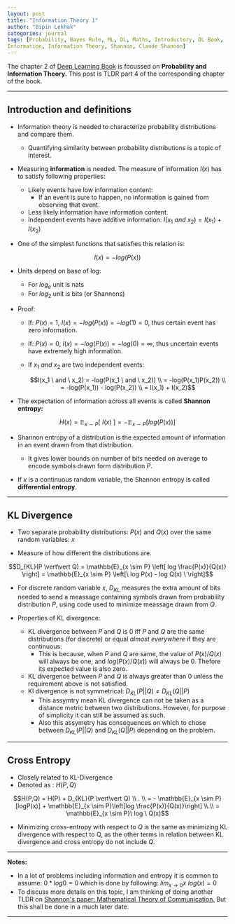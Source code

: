 ```yaml
---
layout: post
title: "Information Theory 1"
author: "Bipin Lekhak"
categories: journal
tags: [Probability, Bayes Rule, ML, DL, Maths, Introductory, DL Book,
Information, Information Theory, Shannon, Claude Shannon]
---
```


The chapter 2 of [Deep Learning Book](https://www.deeplearningbook.org/) is focussed on **Probability and
Information Theory.** This post is TLDR part 4 of the corresponding chapter of
the book.

---

## Introduction and definitions

- Information theory is needed to characterize probability distributions and
  compare them.
  - Quantifying similarity between probability distributions is a topic of interest.

- Measuring **information** is needed. The measure of information $I(x)$ has to satisfy
  following properties:
  - Likely events have low information content:
    - If an event is sure to happen, no information is gained from observing that event.
  - Less likely information have information content.
  - Independent events have additive information:
  $I(x_1 \ and \ x_2) = I(x_1) + I(x_2)$

- One of the simplest functions that satisfies this relation is:

$$I(x) = -log(P(x))$$

- Units depend on base of log:
  - For $log_e$ unit is nats
  - For $log_2$ unit is bits (or Shannons)

- Proof:
  - If: $P(x) = 1$, $I(x) = -log(P(x)) = -log(1) = 0$, thus certain event has
    zero information.
  - If: $P(x) = 0$, $I(x) = -log(P(x)) = -log(0) = \infty$, thus uncertain
    events have extremely high information.
  - If $x_1 \ and \ x_2$ are two independent events:

    $$I(x_1 \ and \ x_2) = -log(P(x_1 \ and \ x_2)) \\ = -log(P(x_1)P(x_2)) \\ =
    -log(P(x_1)) - log(P(x_2)) \\ = I(x_1) + I(x_2)$$

- The expectation of information across all events is called **Shannon entropy:**

$$H(x) = \mathbb{E}_{x \sim P}[\ I(x) \ ] = -\mathbb{E}_{x \sim P}[log(P(x)) ] $$

- Shannon entropy of a distribution is the expected amount of information in an event drawn from
  that distribution.
  - It gives lower bounds on number of bits needed on average to encode symbols
    drawn form distribution $P$.

- If $x$ is a continuous random variable, the Shannon entropy is called
  **differential entropy**.

---

## KL Divergence

- Two separate probability distributions: $P(x)$ and $Q(x)$ over the same random
  variables: $x$

- Measure of how different the distributions are.

$$D_{KL}(P \vert\vert Q) = \mathbb{E}_{x \sim P} \left[ log \frac{P(x)}{Q(x)}
\right] = \mathbb{E}_{x \sim P} \left[\ log P(x) - log Q(x) \ \right]$$

- For discrete random variable $x$, $D_{KL}$ measures the extra amount of bits
  needed to send a meassage containing symbols drawn from probability
  distribution $P$, using code used to minimize meassage drawn from $Q$.

- Properties of KL divergence:
  - KL divergence between $P$ and $Q$ is 0 iff $P$ and $Q$ are the same
    distributions (for discrete) or equal *almost everywhere* if they are
    continuous:
    - This is because, when $P$ and $Q$ are same, the value of $P(x)/Q(x)$
      will always be one, and  $log(P(x)/Q(x))$ will always be 0. Thefore its
      expected value is also zero.
  - KL divergence between $P$ and $Q$ is always greater than 0 unless the
    requirement above is not satisfied.
  - Kl divergence is not symmetrical: $D_{KL}(P\vert\vert Q) \ne D_{KL}(Q\vert\vert P)$
    - This assymtry mean KL divergence can not be taken as a distance metric
      between two distributions. However, for purpose of simplicity it can still
      be assumed as such.
    - Also this assymetry has consequences on which to chose between
      $D_{KL}(P\vert\vert Q)$ and $D_{KL}(Q\vert\vert P)$ depending on the
      problem.

---

## Cross Entropy

- Closely related to KL-Divergence
- Denoted as : $H(P,Q)$

$$H(P,Q) = H(P) + D_{KL}(P \vert\vert Q) \\ . \\
= - \mathbb{E}_{x \sim P}[logP(x)] + \mathbb{E}_{x \sim P}\left[log
\frac{P(x)}{Q(x)}\right] \\.\\
= \mathbb{E}_{x \sim P}\ log \ Q(x)$$

- Minimizing cross-entropy with respect to $Q$ is the same as minimizing KL
  divergence with respect to Q, as the other terms in relation between KL
  divergence and cross entropy do not include $Q$.

---

**Notes:**

- In a lot of problems including information and entropy it is common to assume:
  $0 * log0 = 0$ which is done by following: $lim_{x \to 0}{x \ log(x)} = 0$
- To discuss more details on this topic, I am thinking of doing another TLDR on
  [Shannon's paper: Mathematical Theory of Communication.](http://people.math.harvard.edu/~ctm/home/text/others/shannon/entropy/entropy.pdf)
  But this shall be done in a much later date.

---
